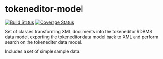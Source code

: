 # tokeneditor-model

[![Build Status](https://travis-ci.org/acdh-oeaw/tokeneditor-model.svg?branch=master)](https://travis-ci.org/acdh-oeaw/tokeneditor-model)
[![Coverage Status](https://coveralls.io/repos/github/acdh-oeaw/tokeneditor-model/badge.svg?branch=master)](https://coveralls.io/github/acdh-oeaw/tokeneditor-model?branch=master)

Set of classes transforming XML documents into the tokeneditor RDBMS data model, exporting the tokeneditor data model back to XML and perform search on the tokeneditor data model.

Includes a set of simple sample data.
